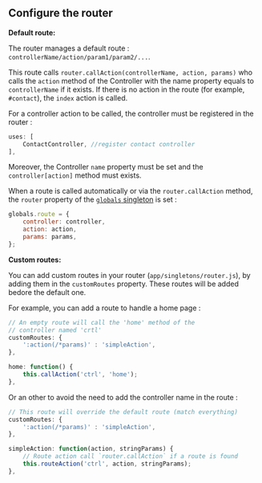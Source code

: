 ## Configure the router

__Default route:__

The router manages a default route : `controllerName/action/param1/param2/...`.

This route calls `router.callAction(controllerName, action, params)` who calls the `action` method of the Controller with the name property equals to `controllerName` if it exists.
If there is no action in the route (for example, `#contact`), the `index` action is called.

For a controller action to be called, the controller must be registered in the router :

```js
uses: [
    ContactController, //register contact controller
],
```

Moreover, the Controller `name` property must be set and the `controller[action]` method must exists.


When a route is called automatically or via the `router.callAction` method, the `router` property of the [`globals` singleton](globals.md) is set :

```js
globals.route = {
    controller: controller,
    action: action,
    params: params,
};
```

__Custom routes:__

You can add custom routes in your router (`app/singletons/router.js`), by adding them in the `customRoutes` property. These routes will be added bedore the default one.

For example, you can add a route to handle a home page :

```js
// An empty route will call the 'home' method of the
// controller named 'crtl'
customRoutes: {
    ':action(/*params)' : 'simpleAction',
},

home: function() {
    this.callAction('ctrl', 'home');
},
```

Or an other to avoid the need to add the controller name in the route :

```js
// This route will override the default route (match everything)
customRoutes: {
    ':action(/*params)' : 'simpleAction',
},

simpleAction: function(action, stringParams) {
    // Route action call `router.callAction` if a route is found
    this.routeAction('ctrl', action, stringParams);
},
```
